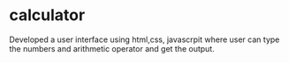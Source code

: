 # calculator
Developed a user interface using html,css, javascrpit where user can type the numbers and arithmetic operator and get the output.
